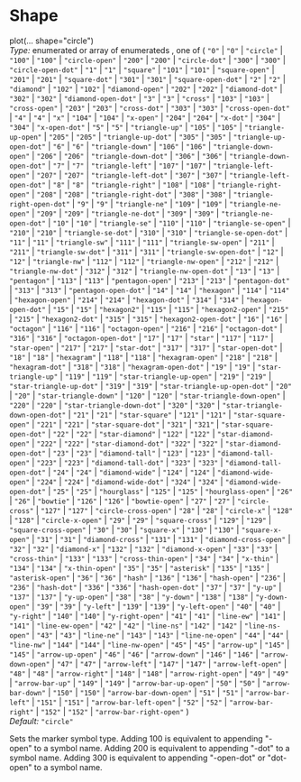 # Shape

plot(... shape="circle")\
_Type:_ enumerated or array of enumerateds , one of ( `"0"` | `"0"` | `"circle"` | `"100"` | `"100"` | `"circle-open"` | `"200"` | `"200"` | `"circle-dot"` | `"300"` | `"300"` | `"circle-open-dot"` | `"1"` | `"1"` | `"square"` | `"101"` | `"101"` | `"square-open"` | `"201"` | `"201"` | `"square-dot"` | `"301"` | `"301"` | `"square-open-dot"` | `"2"` | `"2"` | `"diamond"` | `"102"` | `"102"` | `"diamond-open"` | `"202"` | `"202"` | `"diamond-dot"` | `"302"` | `"302"` | `"diamond-open-dot"` | `"3"` | `"3"` | `"cross"` | `"103"` | `"103"` | `"cross-open"` | `"203"` | `"203"` | `"cross-dot"` | `"303"` | `"303"` | `"cross-open-dot"` | `"4"` | `"4"` | `"x"` | `"104"` | `"104"` | `"x-open"` | `"204"` | `"204"` | `"x-dot"` | `"304"` | `"304"` | `"x-open-dot"` | `"5"` | `"5"` | `"triangle-up"` | `"105"` | `"105"` | `"triangle-up-open"` | `"205"` | `"205"` | `"triangle-up-dot"` | `"305"` | `"305"` | `"triangle-up-open-dot"` | `"6"` | `"6"` | `"triangle-down"` | `"106"` | `"106"` | `"triangle-down-open"` | `"206"` | `"206"` | `"triangle-down-dot"` | `"306"` | `"306"` | `"triangle-down-open-dot"` | `"7"` | `"7"` | `"triangle-left"` | `"107"` | `"107"` | `"triangle-left-open"` | `"207"` | `"207"` | `"triangle-left-dot"` | `"307"` | `"307"` | `"triangle-left-open-dot"` | `"8"` | `"8"` | `"triangle-right"` | `"108"` | `"108"` | `"triangle-right-open"` | `"208"` | `"208"` | `"triangle-right-dot"` | `"308"` | `"308"` | `"triangle-right-open-dot"` | `"9"` | `"9"` | `"triangle-ne"` | `"109"` | `"109"` | `"triangle-ne-open"` | `"209"` | `"209"` | `"triangle-ne-dot"` | `"309"` | `"309"` | `"triangle-ne-open-dot"` | `"10"` | `"10"` | `"triangle-se"` | `"110"` | `"110"` | `"triangle-se-open"` | `"210"` | `"210"` | `"triangle-se-dot"` | `"310"` | `"310"` | `"triangle-se-open-dot"` | `"11"` | `"11"` | `"triangle-sw"` | `"111"` | `"111"` | `"triangle-sw-open"` | `"211"` | `"211"` | `"triangle-sw-dot"` | `"311"` | `"311"` | `"triangle-sw-open-dot"` | `"12"` | `"12"` | `"triangle-nw"` | `"112"` | `"112"` | `"triangle-nw-open"` | `"212"` | `"212"` | `"triangle-nw-dot"` | `"312"` | `"312"` | `"triangle-nw-open-dot"` | `"13"` | `"13"` | `"pentagon"` | `"113"` | `"113"` | `"pentagon-open"` | `"213"` | `"213"` | `"pentagon-dot"` | `"313"` | `"313"` | `"pentagon-open-dot"` | `"14"` | `"14"` | `"hexagon"` | `"114"` | `"114"` | `"hexagon-open"` | `"214"` | `"214"` | `"hexagon-dot"` | `"314"` | `"314"` | `"hexagon-open-dot"` | `"15"` | `"15"` | `"hexagon2"` | `"115"` | `"115"` | `"hexagon2-open"` | `"215"` | `"215"` | `"hexagon2-dot"` | `"315"` | `"315"` | `"hexagon2-open-dot"` | `"16"` | `"16"` | `"octagon"` | `"116"` | `"116"` | `"octagon-open"` | `"216"` | `"216"` | `"octagon-dot"` | `"316"` | `"316"` | `"octagon-open-dot"` | `"17"` | `"17"` | `"star"` | `"117"` | `"117"` | `"star-open"` | `"217"` | `"217"` | `"star-dot"` | `"317"` | `"317"` | `"star-open-dot"` | `"18"` | `"18"` | `"hexagram"` | `"118"` | `"118"` | `"hexagram-open"` | `"218"` | `"218"` | `"hexagram-dot"` | `"318"` | `"318"` | `"hexagram-open-dot"` | `"19"` | `"19"` | `"star-triangle-up"` | `"119"` | `"119"` | `"star-triangle-up-open"` | `"219"` | `"219"` | `"star-triangle-up-dot"` | `"319"` | `"319"` | `"star-triangle-up-open-dot"` | `"20"` | `"20"` | `"star-triangle-down"` | `"120"` | `"120"` | `"star-triangle-down-open"` | `"220"` | `"220"` | `"star-triangle-down-dot"` | `"320"` | `"320"` | `"star-triangle-down-open-dot"` | `"21"` | `"21"` | `"star-square"` | `"121"` | `"121"` | `"star-square-open"` | `"221"` | `"221"` | `"star-square-dot"` | `"321"` | `"321"` | `"star-square-open-dot"` | `"22"` | `"22"` | `"star-diamond"` | `"122"` | `"122"` | `"star-diamond-open"` | `"222"` | `"222"` | `"star-diamond-dot"` | `"322"` | `"322"` | `"star-diamond-open-dot"` | `"23"` | `"23"` | `"diamond-tall"` | `"123"` | `"123"` | `"diamond-tall-open"` | `"223"` | `"223"` | `"diamond-tall-dot"` | `"323"` | `"323"` | `"diamond-tall-open-dot"` | `"24"` | `"24"` | `"diamond-wide"` | `"124"` | `"124"` | `"diamond-wide-open"` | `"224"` | `"224"` | `"diamond-wide-dot"` | `"324"` | `"324"` | `"diamond-wide-open-dot"` | `"25"` | `"25"` | `"hourglass"` | `"125"` | `"125"` | `"hourglass-open"` | `"26"` | `"26"` | `"bowtie"` | `"126"` | `"126"` | `"bowtie-open"` | `"27"` | `"27"` | `"circle-cross"` | `"127"` | `"127"` | `"circle-cross-open"` | `"28"` | `"28"` | `"circle-x"` | `"128"` | `"128"` | `"circle-x-open"` | `"29"` | `"29"` | `"square-cross"` | `"129"` | `"129"` | `"square-cross-open"` | `"30"` | `"30"` | `"square-x"` | `"130"` | `"130"` | `"square-x-open"` | `"31"` | `"31"` | `"diamond-cross"` | `"131"` | `"131"` | `"diamond-cross-open"` | `"32"` | `"32"` | `"diamond-x"` | `"132"` | `"132"` | `"diamond-x-open"` | `"33"` | `"33"` | `"cross-thin"` | `"133"` | `"133"` | `"cross-thin-open"` | `"34"` | `"34"` | `"x-thin"` | `"134"` | `"134"` | `"x-thin-open"` | `"35"` | `"35"` | `"asterisk"` | `"135"` | `"135"` | `"asterisk-open"` | `"36"` | `"36"` | `"hash"` | `"136"` | `"136"` | `"hash-open"` | `"236"` | `"236"` | `"hash-dot"` | `"336"` | `"336"` | `"hash-open-dot"` | `"37"` | `"37"` | `"y-up"` | `"137"` | `"137"` | `"y-up-open"` | `"38"` | `"38"` | `"y-down"` | `"138"` | `"138"` | `"y-down-open"` | `"39"` | `"39"` | `"y-left"` | `"139"` | `"139"` | `"y-left-open"` | `"40"` | `"40"` | `"y-right"` | `"140"` | `"140"` | `"y-right-open"` | `"41"` | `"41"` | `"line-ew"` | `"141"` | `"141"` | `"line-ew-open"` | `"42"` | `"42"` | `"line-ns"` | `"142"` | `"142"` | `"line-ns-open"` | `"43"` | `"43"` | `"line-ne"` | `"143"` | `"143"` | `"line-ne-open"` | `"44"` | `"44"` | `"line-nw"` | `"144"` | `"144"` | `"line-nw-open"` | `"45"` | `"45"` | `"arrow-up"` | `"145"` | `"145"` | `"arrow-up-open"` | `"46"` | `"46"` | `"arrow-down"` | `"146"` | `"146"` | `"arrow-down-open"` | `"47"` | `"47"` | `"arrow-left"` | `"147"` | `"147"` | `"arrow-left-open"` | `"48"` | `"48"` | `"arrow-right"` | `"148"` | `"148"` | `"arrow-right-open"` | `"49"` | `"49"` | `"arrow-bar-up"` | `"149"` | `"149"` | `"arrow-bar-up-open"` | `"50"` | `"50"` | `"arrow-bar-down"` | `"150"` | `"150"` | `"arrow-bar-down-open"` | `"51"` | `"51"` | `"arrow-bar-left"` | `"151"` | `"151"` | `"arrow-bar-left-open"` | `"52"` | `"52"` | `"arrow-bar-right"` | `"152"` | `"152"` | `"arrow-bar-right-open"` )\
_Default:_ `"circle"`

Sets the marker symbol type. Adding 100 is equivalent to appending "-open" to a symbol name. Adding 200 is equivalent to appending "-dot" to a symbol name. Adding 300 is equivalent to appending "-open-dot" or "dot-open" to a symbol name.
